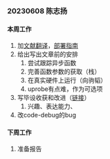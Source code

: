 ### 20230608 陈志扬

#### 本周工作

1. 加[文献翻译](https://chenzhiy2001.github.io/code-debug-doc/_downloads/2216d21188182b19b0c52adc60d48c33/%E9%99%88%E5%BF%97%E6%89%AC-%E8%AE%BA%E6%96%87%E7%BF%BB%E8%AF%91.pdf)，[部署指南](https://chenzhiy2001.github.io/code-debug-doc/index.html#id2)
2. 给出写出文章前的安排
   1. 尝试跟踪异步函数
   2. 完善函数参数的获取（栈）
   3. 在真实硬件上运行（向驹韬）
   4. uprobe有点难，作为可选项
3. 写毕设收获和改进（[链接](https://chenzhiy2001.github.io/code-debug-doc/appendix-b/index.html)）
   1. 兴趣、表达能力、
4. 改code-debug的bug

#### 下周工作

1. 准备报告